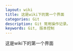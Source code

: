 ```yaml
---
layout: wiki
title: 这是wiki下的第一个界面
categories: Git
description: Git 常用操作记录。
keywords: Git, 版本控制
---
```


这是wiki下的第一个界面
